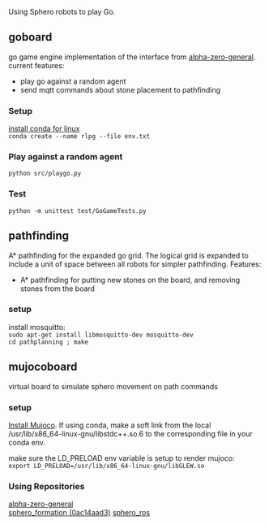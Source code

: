 Using Sphero robots to play Go.

## goboard

go game engine implementation of the interface from [alpha-zero-general](https://github.com/suragnair/alpha-zero-general).
current features:
* play go against a random agent
* send mqtt commands about stone placement to pathfinding

### Setup

[install conda for linux](https://docs.conda.io/projects/conda/en/latest/user-guide/install/linux.html)   
`conda create --name rlpg --file env.txt`

### Play against a random agent

`python src/playgo.py`

### Test
 
`python -m unittest test/GoGameTests.py`

## pathfinding

A* pathfinding for the expanded go grid. The logical grid is expanded to include a
unit of space between all robots for simpler pathfinding.
Features:
* A* pathfinding for putting new stones on the board, and removing stones from the board

### setup
install mosquitto:    
`sudo apt-get install libmosquitto-dev mosquitto-dev`    
`cd pathplanning ; make`

## mujocoboard

virtual board to simulate sphero movement on path commands

### setup

[Install Mujoco](https://blog.guptanitish.com/blog/install-mujoco/). 
If using conda, make a soft link from the local /usr/lib/x86_64-linux-gnu/libstdc++.so.6 to 
the corresponding file in your conda env.

make sure the LD_PRELOAD env variable is setup to render mujoco:     
`export LD_PRELOAD=/usr/lib/x86_64-linux-gnu/libGLEW.so`

### Using Repositories

[alpha-zero-general](https://github.com/suragnair/alpha-zero-general)   
[sphero_formation (0ac14aad3)](https://github.com/mkrizmancic/sphero_formation)
[sphero_ros](github.com:mmwise/sphero_ros)